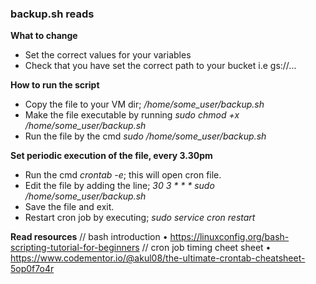 ### backup.sh reads

**What to change**
- Set the correct values for your variables
- Check that you have set the correct path to your bucket i.e gs://...


**How to run the script**
- Copy the file to your VM dir; */home/some_user/backup.sh*
- Make the file executable by running *sudo chmod +x /home/some_user/backup.sh*
- Run the file by the cmd *sudo /home/some_user/backup.sh*


**Set periodic execution of the file, every 3.30pm**
 - Run the cmd *crontab -e*; this will open cron file.
 - Edit the file by adding the line;
   *30 3 * * * sudo /home/some_user/backup.sh*
 - Save the file and exit.
 - Restart cron job by executing; *sudo service cron restart*


**Read resources**
	// bash introduction
• https://linuxconfig.org/bash-scripting-tutorial-for-beginners
	// cron job timing cheet sheet
• https://www.codementor.io/@akul08/the-ultimate-crontab-cheatsheet-5op0f7o4r


